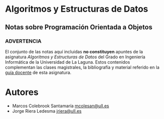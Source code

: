 # Algoritmos y Estructuras de Datos
## Notas sobre Programación Orientada a Objetos

### **ADVERTENCIA**
El conjunto de las notas aquí incluidas **no constituyen** apuntes de la asignatura *Algoritmos y Estructuras de Datos* del Grado en Ingeniería Informática de la Universidad de La Laguna. Estos contenidos complementan las clases magistrales, la bibliografía y material referido en la [guía docente](https://e-guia.ull.es/etsii/query.php?codigo=139261021) de esta asignatura.

# Autores
- Marcos Colebrook Santamaría <mcolesan@ull.es>
- Jorge Riera Ledesma <jriera@ull.es>
